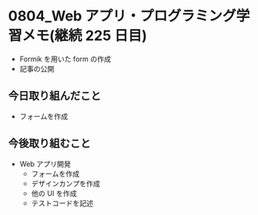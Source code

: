# 0804_Web アプリ・プログラミング学習メモ(継続 225 日目)

- Formik を用いた form の作成
- 記事の公開

## 今日取り組んだこと

- フォームを作成

## 今後取り組むこと

- Web アプリ開発
  - フォームを作成
  - デザインカンプを作成
  - 他の UI を作成
  - テストコードを記述

